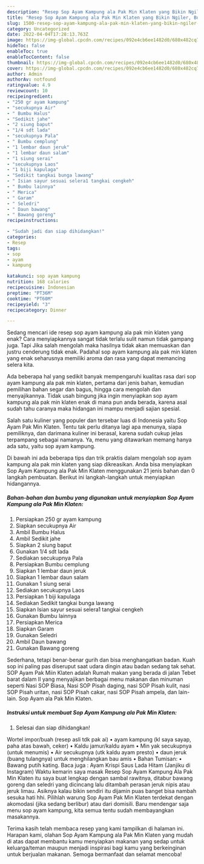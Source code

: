 ```yaml
---
description: "Resep Sop Ayam Kampung ala Pak Min Klaten yang Bikin Ngiler, Buat Buka Puasa Enak Banget"
title: "Resep Sop Ayam Kampung ala Pak Min Klaten yang Bikin Ngiler, Buat Buka Puasa Enak Banget"
slug: 1500-resep-sop-ayam-kampung-ala-pak-min-klaten-yang-bikin-ngiler-buat-buka-puasa-enak-banget
category: Uncategorized
date: 2022-04-04T17:28:13.763Z
image: https://img-global.cpcdn.com/recipes/092e4cb6ee1482d0/680x482cq70/sop-ayam-kampung-ala-pak-min-klaten-foto-resep-utama.jpg
hideToc: false
enableToc: true
enableTocContent: false
thumbnail: https://img-global.cpcdn.com/recipes/092e4cb6ee1482d0/680x482cq70/sop-ayam-kampung-ala-pak-min-klaten-foto-resep-utama.jpg
cover: https://img-global.cpcdn.com/recipes/092e4cb6ee1482d0/680x482cq70/sop-ayam-kampung-ala-pak-min-klaten-foto-resep-utama.jpg
author: Admin
authorAv: notfound
ratingvalue: 4.9
reviewcount: 10
recipeingredient:
- "250 gr ayam kampung"
- "secukupnya Air"
- " Bumbu Halus"
- "Sedikit jahe"
- "2 siung baput"
- "1/4 sdt lada"
- "secukupnya Pala"
- " Bumbu cemplung"
- "1 lembar daun jeruk"
- "1 lembar daun salam"
- "1 siung serai"
- "secukupnya Laos"
- "1 biji kapulaga"
- "Sedikit tangkai bunga lawang"
- " Isian sayur sesuai selera1 tangkai cengkeh"
- " Bumbu lainnya"
- " Merica"
- " Garam"
- " Seledri"
- " Daun bawang"
- " Bawang goreng"
recipeinstructions:

- "Sudah jadi dan siap dihidangkan!"
categories:
- Resep
tags:
- sop
- ayam
- kampung

katakunci: sop ayam kampung 
nutrition: 168 calories
recipecuisine: Indonesian
preptime: "PT36M"
cooktime: "PT60M"
recipeyield: "3"
recipecategory: Dinner

---
```



Sedang mencari ide resep sop ayam kampung ala pak min klaten yang enak? Cara menyiapkannya sangat tidak terlalu sulit namun tidak gampang juga. Tapi Jika salah mengolah maka hasilnya tidak akan memuaskan dan justru cenderung tidak enak. Padahal sop ayam kampung ala pak min klaten yang enak seharusnya memiliki aroma dan rasa yang dapat memancing selera kita.


Ada beberapa hal yang sedikit banyak mempengaruhi kualitas rasa dari sop ayam kampung ala pak min klaten, pertama dari jenis bahan, kemudian pemilihan bahan segar dan bagus, hingga cara mengolah dan menyajikannya. Tidak usah bingung jika ingin menyiapkan sop ayam kampung ala pak min klaten enak di mana pun anda berada, karena asal sudah tahu caranya maka hidangan ini mampu menjadi sajian spesial.

Salah satu kuliner yang populer dan tersebar luas di Indonesia yaitu Sop Ayam Pak Min Klaten. Tentu tak perlu ditanya lagi apa menunya, siapa pemiliknya, dan darimana kuliner ini berasal, karena sudah cukup jelas terpampang sebagai namanya. Ya, menu yang ditawarkan memang hanya ada satu, yaitu sop ayam kampung.


Di bawah ini ada beberapa tips dan trik praktis dalam mengolah sop ayam kampung ala pak min klaten yang siap dikreasikan. Anda bisa menyiapkan Sop Ayam Kampung ala Pak Min Klaten menggunakan 21 jenis bahan dan 0 langkah pembuatan. Berikut ini langkah-langkah untuk menyiapkan hidangannya.

<!--inarticleads1-->

##### Bahan-bahan dan bumbu yang digunakan untuk menyiapkan Sop Ayam Kampung ala Pak Min Klaten:

1. Persiapkan 250 gr ayam kampung
1. Siapkan secukupnya Air
1. Ambil  Bumbu Halus
1. Ambil Sedikit jahe
1. Siapkan 2 siung baput
1. Gunakan 1/4 sdt lada
1. Sediakan secukupnya Pala
1. Persiapkan  Bumbu cemplung
1. Siapkan 1 lembar daun jeruk
1. Siapkan 1 lembar daun salam
1. Gunakan 1 siung serai
1. Sediakan secukupnya Laos
1. Persiapkan 1 biji kapulaga
1. Sediakan Sedikit tangkai bunga lawang
1. Siapkan  Isian sayur sesuai selera1 tangkai cengkeh
1. Gunakan  Bumbu lainnya
1. Persiapkan  Merica
1. Siapkan  Garam
1. Gunakan  Seledri
1. Ambil  Daun bawang
1. Gunakan  Bawang goreng


Sederhana, tetapi benar-benar gurih dan bisa menghangatkan badan. Kuah sop ini paling pas diseruput saat udara dingin atau badan sedang tak sehat. SOP Ayam Pak Miin Klaten adalah Rumah makan yang berada di jalan Tebet barat dalam II yang menyajikan berbagai menu makanan dan minuman seperti Nasi SOP Biasa, Nasi SOP Pisah daging, nasi SOP Pisah kulit, nasi SOP Pisah uritan, nasi SOP Pisah cakar, nasi SOP Pisah ampela, dan lain-lain. Sop Ayam ala Pak Min Klaten. 

<!--inarticleads2-->

##### Instruksi untuk membuat Sop Ayam Kampung ala Pak Min Klaten:


1. Selesai dan siap dihidangkan!

Wortel impor/buah (resep asli tdk pak ai) • ayam kampung (kl saya sayap, paha atas bawah, ceker) • Kaldu jamur/kaldu ayam • Min yak secukupnya (untuk menumis) • Air secukupnya (utk kaldu ayam presto) • daun jeruk (buang tulangnya) untuk menghilangkan bau amis • Bahan Tumisan: • Bawang putih kating. Baca juga : Ayam Krispi Saus Lada Hitam (Janjiku di Instagram) Waktu kemarin saya masak Resep Sop Ayam Kampung Ala Pak Min Klaten itu saya buat lengkap dengan sambal rawitnya, ditabur bawang goreng dan seledri yang dicincang lalu ditambah perasan jeruk nipis atau jeruk limau. Asiknya kalau bikin sendiri itu dijamin puas banget bisa nambah sesuka hati hhi. Pilihlah warung Sop Ayam Pak Min Klaten terdekat dengan akomodasi (jika sedang berlibur) atau dari domisili. Baru mendengar saja menu sop ayam kampung, kita semua tentu sudah membayangkan masakannya. 

Terima kasih telah membaca resep yang kami tampilkan di halaman ini. Harapan kami, olahan Sop Ayam Kampung ala Pak Min Klaten yang mudah di atas dapat membantu kamu menyiapkan makanan yang sedap untuk keluarga/teman maupun menjadi inspirasi bagi kamu yang berkeinginan untuk berjualan makanan. Semoga bermanfaat dan selamat mencoba!
